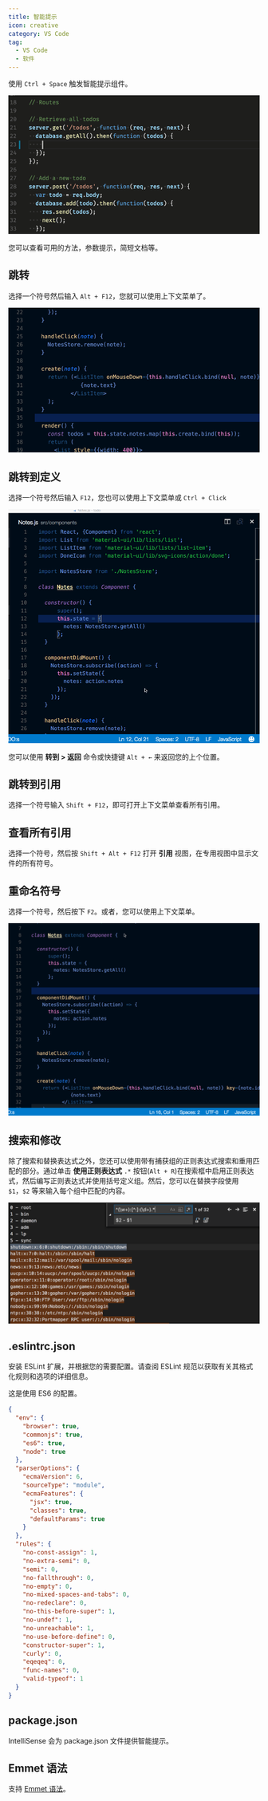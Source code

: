 ```yaml
---
title: 智能提示
icon: creative
category: VS Code
tag:
  - VS Code
  - 软件
---
```


使用 `Ctrl + Space` 触发智能提示组件。

![智能提示组件](./assets/intellisense.gif)

您可以查看可用的方法，参数提示，简短文档等。

## 跳转

选择一个符号然后输入 `Alt + F12`，您就可以使用上下文菜单了。

![上下文菜单](./assets/context-menu.gif)

## 跳转到定义

选择一个符号然后输入 `F12`，您也可以使用上下文菜单或 `Ctrl + Click`

![跳转到定义](./assets/goto-definition.gif)

您可以使用 **转到 > 返回** 命令或快捷键 `Alt + ←` 来返回您的上个位置。

## 跳转到引用

选择一个符号输入 `Shift + F12`，即可打开上下文菜单查看所有引用。

## 查看所有引用

选择一个符号，然后按 `Shift + Alt + F12` 打开 **引用** 视图，在专用视图中显示文件的所有符号。

## 重命名符号

选择一个符号，然后按下 `F2`。或者，您可以使用上下文菜单。

![重命名符号](./assets/rename.gif)

## 搜索和修改

除了搜索和替换表达式之外，您还可以使用带有捕获组的正则表达式搜索和重用匹配的部分。通过单击 **使用正则表达式** `.*` 按钮(`Alt + R`)在搜索框中启用正则表达式，然后编写正则表达式并使用括号定义组。然后，您可以在替换字段使用 `$1`，`$2` 等来输入每个组中匹配的内容。

![搜索和修改](./assets/replace.png)

## .eslintrc.json

安装 ESLint 扩展，并根据您的需要配置。请查阅 ESLint 规范以获取有关其格式化规则和选项的详细信息。

这是使用 ES6 的配置。

```json
{
  "env": {
    "browser": true,
    "commonjs": true,
    "es6": true,
    "node": true
  },
  "parserOptions": {
    "ecmaVersion": 6,
    "sourceType": "module",
    "ecmaFeatures": {
      "jsx": true,
      "classes": true,
      "defaultParams": true
    }
  },
  "rules": {
    "no-const-assign": 1,
    "no-extra-semi": 0,
    "semi": 0,
    "no-fallthrough": 0,
    "no-empty": 0,
    "no-mixed-spaces-and-tabs": 0,
    "no-redeclare": 0,
    "no-this-before-super": 1,
    "no-undef": 1,
    "no-unreachable": 1,
    "no-use-before-define": 0,
    "constructor-super": 1,
    "curly": 0,
    "eqeqeq": 0,
    "func-names": 0,
    "valid-typeof": 1
  }
}
```

## package.json

IntelliSense 会为 package.json 文件提供智能提示。

## Emmet 语法

支持 [Emmet 语法](../../../code/website/emmet/README.md)。
